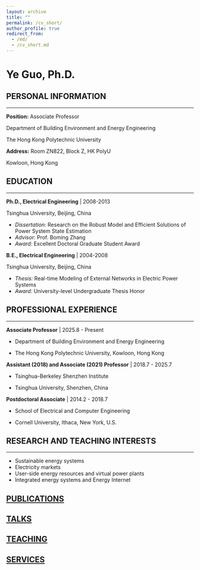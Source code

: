 ```yaml
---
layout: archive
title: ""
permalink: /cv_short/
author_profile: true
redirect_from:
  - /md/
  - /cv_short.md
---
```


# Ye Guo, Ph.D.

## PERSONAL INFORMATION
---
**Position:** Associate Professor  

Department of Building Environment and Energy Engineering  

The Hong Kong Polytechnic University  

**Address:** Room ZN822, Block Z, HK PolyU  

Kowloon, Hong Kong


## EDUCATION
---
**Ph.D., Electrical Engineering** \| 2008-2013  

Tsinghua University, Beijing, China

- *Dissertation:* Research on the Robust Model and Efficient Solutions of Power System State Estimation
- *Advisor:* Prof. Boming Zhang
- *Award:* Excellent Doctoral Graduate Student Award

**B.E., Electrical Engineering** \| 2004-2008

Tsinghua University, Beijing, China

- *Thesis:* Real-time Modeling of External Networks in Electric Power Systems
- *Award:* University-level Undergraduate Thesis Honor

## PROFESSIONAL EXPERIENCE
---
**Associate Professor** \| 2025.8 - Present  

- Department of Building Environment and Energy Engineering  

- The Hong Kong Polytechnic University, Kowloon, Hong Kong  

**Assistant (2018) and Associate (2021) Professor** \| 2018.7 - 2025.7  

- Tsinghua-Berkeley Shenzhen Institute  

- Tsinghua University, Shenzhen, China  

**Postdoctoral Associate** \| 2014.2 - 2018.7  

- School of Electrical and Computer Engineering  

- Cornell University, Ithaca, New York, U.S.  

## RESEARCH AND TEACHING INTERESTS
---
- Sustainable energy systems
- Electricity markets
- User-side energy resources and virtual power plants
- Integrated energy systems and Energy Internet

## [PUBLICATIONS](https://ye-guo.github.io/publications_md/)
  
## [TALKS](https://ye-guo.github.io/invited_talks/)
  
## [TEACHING](https://ye-guo.github.io/teach_experience/)

## [SERVICES](https://ye-guo.github.io/services/)

